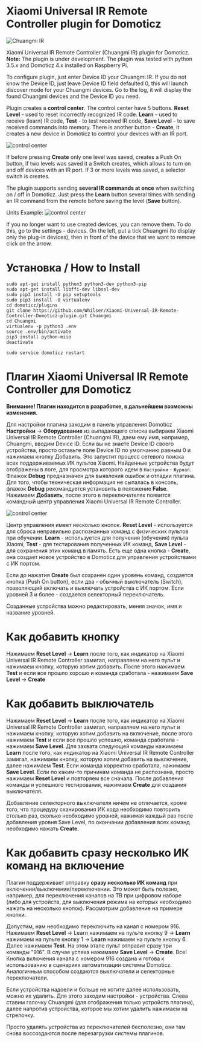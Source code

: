 # Xiaomi Universal IR Remote Controller plugin for Domoticz
![Chuangmi IR](https://github.com/Whilser/Xiaomi-Universal-IR-Remote-Controller-Domoticz-plugin/raw/master/images/ChuangmiIR.png)

Xiaomi Universal IR Remote Controller (Chuangmi IR) plugin for Domoticz. **Note:** The plugin is under development. The plugin was tested with python 3.5.x and Domoticz 4.x installed on Raspberry Pi.

To configure plugin, just enter Device ID your Chuangmi IR. If you do not know the Device ID, just leave Device ID field defaulted 0, this will launch discover mode for your Chuangmi devices. Go to the log, it will display the found Chuangmi devices and the Device ID you need.

Plugin creates a **control center**. The control center have 5 buttons. **Reset Level** - used to reset incorrectly recognized IR code. **Learn** - used to receive (learn) IR code, **Test** - to test received IR code, **Save Level** - to save received commands into memory. There is another button - **Create**, it creates a new device in Domoticz to control your devices with an IR port.

![control center](https://github.com/Whilser/Xiaomi-Universal-IR-Remote-Controller-Domoticz-plugin/raw/master/images/Command.png)

If before pressing **Create** only one level was saved, creates a Push On button, if two levels was saved it a Switch creates, which allows to turn on and off devices with an IR port. If 3 or more levels was saved, a selector switch is creates.

The plugin supports sending **several IR commands at once** when switching on / off in Domoticz. Just press the **Learn** button several times with sending an IR command from the remote before saving the level (**Save** button).

Units Example:
![control center](https://github.com/Whilser/Xiaomi-Universal-IR-Remote-Controller-Domoticz-plugin/raw/master/images/Units.png)

If you no longer want to use created devices, you can remove them. To do this, go to the settings - devices. On the left, put a tick Chuangmi (to display only the plug-in devices), then in front of the device that we want to remove click on the arrow.

# Установка / How to Install

    sudo apt-get install python3 python3-dev python3-pip
    sudo apt-get install libffi-dev libssl-dev
    sudo pip3 install -U pip setuptools
    sudo pip3 install -U virtualenv
    cd domoticz/plugins
    git clone https://github.com/Whilser/Xiaomi-Universal-IR-Remote-Controller-Domoticz-plugin.git Chuangmi
    cd Chuangmi
    virtualenv -p python3 .env
    source .env/bin/activate
    pip3 install python-miio
    deactivate

    sudo service domoticz restart

# Плагин Xiaomi Universal IR Remote Controller для Domoticz

**Внимание! Плагин находится в разработке, в дальнейшем возможны изменения.**

Для настройки плагина заходим в панель управления Domoticz **Настройки** -> **Оборудование** из выпадающего списка выбираем Xiaomi Universal IR Remote Controller (Chuangmi IR), даем ему имя, например, Chuangmi, вводим Device ID. Если вы не знаете Device ID своего устройства, просто оставьте поле Device ID по умолчанию равным 0 и нажимаем кнопку Добавить. Это запустит процесс сетевого поиска всех поддерживаемых ИК пультов Xiaomi. Найденные устройства будут отображены в логе, для просмотра которого идем в `Настройки` - `Журнал`. Флажок **Debug** предназначен для выявления ошибок и отладки плагина. Для того, чтобы техническая информация не сыпалась в консоль, флажок **Debug** рекомандуется установить в положение **False**. Нажимаем **Добавить**, после этого в переключателях появится командный центр управления Xiaomi Universal IR Remote Controller.

![control center](https://github.com/Whilser/Xiaomi-Universal-IR-Remote-Controller-Domoticz-plugin/raw/master/images/Command.png)

Центр управления имеет несколько кнопок. **Reset Level** - используется для сброса неправильно распознанных команд с физических пультов при обучении. **Learn** - используется для получения (обучения) пульта Xiaomi, **Test** - для тестирования полученных ИК команд, **Save Level** - для сохранения этих команд в память. Есть еще одна кнопка - **Create**, она создает новое устройство в Domoticz для управления устройствами с ИК портом.


Если до нажатия **Create** был сохранен один уровень команд, создается кнопка (Push On button), если два - обычный выключатель (Switch), позволяющий включать и выключать устройства с ИК портом. Если уровней 3 и более - создается селекторный переключатель.

Созданные устройства можно редактировать, меняя значок, имя и название уровней.

# Как добавить кнопку
Нажимаем **Reset Level**  -> **Learn** после того, как индикатор на  Xiaomi Universal IR Remote Controller замигал, направляем на него пульт и нажимаем кнопку, которую хотим добавить. После этого нажимаем **Test** и если все прошло хорошо и команда сработала - нажимаем **Save Level** -> **Create**

# Как добавить выключатель
Нажимаем **Reset Level**  -> **Learn** после того, как индикатор на  Xiaomi Universal IR Remote Controller замигал, направляем на него пульт и нажимаем кнопку, которую хотим добавить на включение, после этого нажимаем **Test** и если все прошло успешно, команда сработала - нажимаем **Save Level**. Для захвата следующей команды нажимаем **Learn** после того, как индикатор на  Xiaomi Universal IR Remote Controller замигал, нажимаем кнопку, которую хотим добавить на выключение, далее нажимаем **Test**. Если команда корректно сработала, нажимаем **Save Level**. Если по каким-то причинам команда не распознана, просто нажимаем **Reset Level** и повторяем все сначала. После добавления команды и успешного тестирования, нажимаем **Create** для создания выключателя.

Добавление селекторного выключателя ничем не отличается, кроме того, что процедуру сканирования ИК кода необходимо повторить столько раз, сколько необходимо уровней, нажимая каждый раз после добавления уровня Save Level, по окончании добавления всех команд необходимо нажать **Create**.

# Как добавить сразу несколько ИК команд на включение
Плагин поддерживает отправку **сразу несколько ИК команд** при включении/выключении/переключении. Это может быть полезно, например, для переключения каналов на ТВ при цифровом наборе (либо для устройств, для выключения режима на которых необходимо нажать на несколько кнопок). Рассмотрим добавление на примере кнопки.

Допустим, нам необходимо переключить на канал с номером 916. Нажимаем **Reset Level** -> Learn нажимаем на пульте кнопку  9   -> **Learn** нажимаем на пульте кнопку 1 -> **Learn** нажимаем на пульте кнопку 6. Далее нажимаем **Test**. На этом этапе пульт отправит сразу три команды "916". В случае успеха нажимаем **Save Level** -> **Create**. Все! Кнопка включения канала с номером 916 создана и готова к использованию в сценариях автоматизации системы Domoticz. Аналогичным способом создаются выключатели и селекторные переключатели.

Если устройства надоели и больше не хотите далее использовать, можно их удалить. Для этого заходим настройки - устройства. Слева ставим галочку Chuangmi (для отображения только устройств плагина), далее напротив устройства, которое мы хотим удалить нажимаем на стрелочку.

Просто удалять устройства из переключателей бесполезно, они там снова воссоздаются после перезагрузки системы плагинов.
